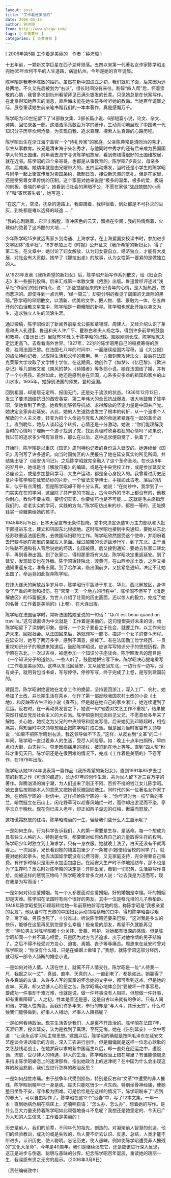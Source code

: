 ```yaml
---
layout: post
title: "工作着是美丽的"
date: 2006-05-15
author: 钟沛璋
from: http://www.yhcqw.com/
tags: [ 炎黄春秋 ]
categories: [ 炎黄春秋 ]
---
```



[ 2006年第5期 工作着是美丽的　作者：钟沛璋 ]

十五年前，一颗新文学巨星在西子湖畔殒落。五四以来第一代著名女作家陈学昭走完她85年坎坷不平的人生道路，病逝杭州。今年是她的百年诞辰。


陈学昭是我老伴陈敏的姑妈。虽然在新中国成立之初，我们就见了面，后来因为远处两地，不久又先后被划为“右派”，很长时间没有来往。粉碎“四人帮”后，怀着崇敬的心情，我曾多次到杭州看望拜见已满头银发的长辈。只见她总是在伏案写作。在北京得知她西去的消息，直后悔未能在她生前多听听她的教诲。当她百年诞辰之际，展卷重读她生前亲笔书赠我们的一本本著作，真是感慨万千。


陈学昭为20世纪留下了14部散文集、3部长篇小说、6部短篇小说，论文、杂文、诗集、回忆录各一部。这浩浩荡荡数百万字的著作，生动真切地展现了中国老一代知识分子历尽坎坷沧桑，为实现自我、追求真理、探索人生真谛的心路历程。


陈学昭出生在浙江海宁盐官一个“诗礼传家”的家庭。父亲陈典常是清同治的秀才，毕生从事教育。长兄是清末海宁头名秀才，与他同时中秀才的还有后来成为民国国学大师的王国维。前年我去海宁寻访陈学昭故居，看到修缮得很好的王国维故居，就在近邻。陈学昭的四个亲哥哥，也都是从事教育的。陈学昭7岁丧父，母亲多病，后瘫痪。她幼年就是由兄嫂带大的。五四运动爆发，当时还是小学生的陈学昭与同学一起上街宣传反对卖国条约，抵制日货，接受新思潮的洗礼。但是在家里，还是受男尊女卑传统的压制。这个家庭对她来说是“极多的温柔，极多的爱，极端的刻板，极端的单调”。她看到旧社会的黑暗不公，不愿在家做“战战兢兢的小绵羊”和“寄居寄生者”，她写道：

“在这广大，空漠，扰杂的道路上，我踯躅着，我徘徊着，到处都是不可扑灭的尘灰，到处都是难以选择的歧途……”

“我的心剧跳着，它奔出胸膛，直冲灰色的云天，飘摇在空间；我的热情燃着，火球似的烫着了这冷酷的大地……”


少年陈学昭15岁就远离家乡到南通、上海求学。在上海爱国女校读书时，参加进步文学团体“浅草社”。18岁参加上海《时报》公开征文《我所希望的新妇女》，得了第二名。在文章中，她讨论了妇女解放，认为妇女要自立，经济独立，才能有大发展，对社会有大贡献。她举了《娜拉出走》的故事，认为女性第一要紧的是做独立的人。


从1923年发表《我所希望的新妇女》后，陈学昭开始写作系列散文，给《妇女杂志》和一些报刊投稿。后来汇成第一本散文集《倦旅》出版。鲁迅曾经评述过“浅草社”作家们的创作特点，说：“那些觉醒起来的知识青年的心情，是大抵热烈，然而悲凉的。即使寻到一点光明，‘经一周三’，却更分明的看见了周围的无涯际的黑暗。”陈学昭的早期散文，以清新、优美的文字，把人物、情、景融为一体，在五四开创的白话散文星空中，陈学昭是一颗耀眼的新星。陈学昭也就此开始以卖文为生、追求独立人生的流浪生涯。


通过投稿，陈学昭结识了新闻界前辈戈公振和章锡琛、周建人。又经介绍认识了茅盾和夫人孔德、鲁迅和夫人许广平、瞿秋白和夫人杨之华，得到许多前辈的鼓励和教导。《鲁迅日记》里就有30处关于陈学昭的记载。翅膀刚刚长成，陈学昭就决定远走高飞，去看看海外世界。1927年，22岁的陈学昭用自己的稿费筹得的旅费，独闯法国巴黎。在法国七八年的时间中，一面继续给国内写稿，当《大公报》的旅法特约记者，以取得生活和求学的费用。另一方面刻苦攻读法文，最后在法国克莱蒙大学攻取了文学博士学位。在这期间，她创作了《如梦》、《忆巴黎》、《欧洲杂记》等几部散文和《南风的梦》、《待婚者》等多部小说。她在法国结了婚，并有了一个小男孩。虽然如此，她还是感到身在异国，心系多灾多难的祖国和家乡的山山水水。1935年，她辞别法国的师友，登轮返国。


回到祖国，却是居无定所、报国无门，还是处于流浪的状态。1936年12月12日，发生了要求团结抗日的西安事变，第二年伟大的全民抗战爆发，极大地鼓舞了陈学昭，使她看到了希望。她看到能够领导抗战、求得解放的坚定力量是中国共产党。她决定全家奔赴延安。从此，她的人生道路也发生了根本的转折，从一个追求个人解放的个人主义者，转变为把个人命运与党和人民的命运紧紧连在一起的革命战士。直到晚年，她与人谈起这个转折，心情还是十分激动，她说：“你们能理解我当时的心情吗？理解一个游子找到了党，找到真理时欣喜若狂的心情吗？如果说，我以前的追求多少带有盲目性，那么在以后，这种追求便自觉了，执着了。”


开始时，陈学昭是以重庆《国讯》周刊特约记者的身份进入延安的。她连续给《国讯》周刊写了许多通讯，向当时国统区的人民报告了她在延安真实的所见所闻，并结集出版了《延安访问记》。之后陈学昭就完全融入了这个革命圣地。在长达8年的岁月中，她或是当《解放日报》的编辑，或是在中央党校工作，或是参加延安文艺座谈会，或是参加整风学习、大生产运动，都是全心身投入的。我曾看过历史纪录片中陈学昭在延安纺纱的片断。一个留法文学博士，手摇如此古老、落后的纺车，似乎有点滑稽，但是陈学昭却干得十分认真。她说：“在纺纱中，我学到了一门实实在在的学问，这里除了共产党的书报上，古今中外的书本上都没有的，他教你耐心，教你不要主观，要切切实实，你要偷巧也是不可能……这就是毛主席指示我们的，老老实实的学问，实践的方向。”陈学昭纺出来的纱，都是一等的，还能换钱买一些糖果给她的孩子。


1945年8月15日，日本天皇宣布无条件投降。党中央决定派遣10万主力部队和大批干部挺进东北，建立和巩固东北根据地。这时陈学昭也接到中央通知，要她从东北经苏联重返法国巴黎，去做国际妇联的工作。陈学昭欣然接受这个使命，并期盼着去巴黎与她在那里的亲密友人见面。经过颠簸的长途跋涉行军，到了东北。由于当时铁路不通和有人背后说她的坏话，出国被阻。后又接到通知：要她去张家口转北平，再到香港出国。到了张家口，得知那里将有大战，陈学昭决定重返延安。到了延安，发现延安也在外撤。陈学昭辗转陕北，渡黄河，在山西参加土改，之后又接通知重返东北，准备出国。到了哈尔滨，临出国前夕，又接紧急通知，决定不让她出国了。命运竟如此捉弄陈学昭。


在烽火连天的解放战争岁月中，陈学昭行军跋涉于东北、华北、西北解放区，身体受了严重的考验和损伤。在“常常一天一个地方的行程中”，陈学昭不但写了《漫走解放区》的15篇报道，为世人介绍了壮观的历史画面。还以惊人的毅力，完成了她的名著《工作着是美丽的》(上卷)，在大连出版。

陈学昭在法国留学时，常听法国姑娘爱说的一句话：“Qu'il est beau quand on 
traville。”这句话直译为中文就是：工作着是美丽的。这句憧憬美好未来的话，给陈学昭留下了深刻的印象。是呀，一个女子要自立于社会，就要工作，以工作来创造未来，回报社会。从法国回来后，她就想写一部书，描述一个女子的奋斗历程。在延安时，她写了两万多字，感到不满意，撕掉了。有在法国勤工俭学经历、一贯重视知识分子的周恩来知道后，鼓励陈学昭说，应该写写知识分子的思想历程。陈学昭在东北，一次过吉林，被邀参加一个知识分子座谈会。陈学昭发言的题目是《一个知识分子的道路》。一些人听了，鼓励她把它写下来。陈学昭决心提笔重写《工作着是美丽的》。这样从东北回延安，又从延安回东北，一边行军一边写，没有桌子，就用背包当书桌，写写停停，停停写写，终于完成了上卷，是写到建国前的。


建国后，陈学昭谢绝要她在北京工作的挽留，坚持要回浙江，深入工厂、农村。她参加了土改，并长期生活在茶乡，创作了第一部反映我国农村土改的小说《土地》，和反映茶农生活的小说《春茶》。但是就在她自己的家乡浙江，她连续遭到了厄运。反右时，在一再动员发言之下，她说一句“省委对文艺工作不重视”，结果被突然打成反党反社会主义的大右派。陈学昭感到无面目见父兄，不愿意给多年来了解她、关心她，她视之为父兄的中央领导和朋友写信。后来她见到邓颖超时，相抱痛哭，得知当时中央领导想阻止把陈学昭打成右派。但是因为当时省委有关领导说：“如果不把陈学昭划右派，我这领导做不下去。”这样，从反右到“文革”的二十年间，陈学昭一直过着非人的生活，受尽人间耻辱。如：晚上十点半扫厕所，早四点扫大街，白天挨斗。夺走因病痛用的拐杖，被迫趴在地上等等。直到“四人帮”粉碎才重见天日。陈学昭还是在很困难的情况下，完成《工作着是美丽的》下卷写作，在1979年出版。


陈学昭从她1924年发表第一篇作品《我所希望的新妇女》，直到1991年85岁去世前的封笔之作《可贵的痕迹》，长达67年的创作生涯，共为世人留下近三百万字的著作。奔腾汹涌的海宁潮，为人们送来了刚正不阿、百折不挠的钱江女儿陈学昭。她去世后按照她本人的意愿又把她骨灰撤回钱塘江。同时代的另一位著名女作家丁玲，在给陈学昭的一封信中，这样描绘陈学昭的一生：“你年轻时为一枝早熟的春兰，峭然挺立在石山上。闲花野草可以趁春风灿烂一时，而你却出淤泥而不染，亭亭玉立于晚秋。现在你已进入老年，却正如西子湖边的红梅，傲霜而怒放。”

这枝傲霜怒放的红梅，陈学昭瑰丽的一生，留给我们些什么人生启示呢？


一是如何生存。行为科学告诉我们，人的第一需要是生存，是活命。每一个想成为具有独立人格的人，特别是女性，都要面对如何依靠自己的力量取得生存的权利。陈学昭少年时独立到上海求学，只有一身衣服。她就晚上洗了，白天还没有干就再穿上。一次回家，兄长看到她的铺盖包里少了一条被子(她借给留校的同学了)，就要对她抡起拳头。她去法国留学既没有公费可得，又无家庭支持，完全得靠自己稿费。有许多时候只是用开水加面包度日。在延安大生产时不停地摇纺车，那不也是为了生存吗？反右时对陈学昭的决定是：开除出党，撤销一切职务，生活靠写作自给。能被这样的惩罚压垮吗？陈学昭晚年曾多次对人说：“过去我是为活而写，现在我是为写而活！”


一是如何对待恋爱婚姻。每一个人都要面对恋爱婚姻。好的婚姻是幸福。坏的婚姻却是灾难。陈学昭在法国时有两个很好的男友。其中一位是蔡元培的儿子蔡柏龄。1948年陈学昭接到邓颖超转给她一年前蔡柏龄写给她的信，称陈学昭是“我极亲爱的女友”。他从当时在巴黎的中国妇女运动领袖蔡畅的口中，得知陈学昭尝尽艰辛，离了婚，男孩也死了，十分难过。听说陈学昭还要来巴黎，“这对我是多么的快乐，能够在这里再见到您是多么幸福！极亲爱的朋友，希望不久就能再见您！”两位男友对陈学昭都十分关怀、爱慕、呵护、对她都有很深的感情。但是陈学昭却同一个并不真心相爱，只是因为对方苦苦追求、出于对他怜悯的男子结婚了。之后不得不经受对方变心、迫害、离婚、丧子等等痛苦。周恩来在延安时曾对陈学昭说：“你没有什么错，只是在婚姻上做错了。”我想，就陈学昭这部分经历，就可写一部令人肠断的婚恋小说。


一是如何对待人情。人活在世上，就离不开人情交往。陈学昭是一位“人待我一尺，我报之以一丈”，真诚、直率、天真的人，一直到老了，都是如此。她赢得了许多真诚的友谊。从许多人写的真挚的怀念她的文字中，都可看到这点。但是她的直率、天真，却又尝够人心险恶之苦。陈学昭痛心地体会到“要破坏一件事容易，要成功一件事却千难万难，也就是说，做一件坏事没有人阻拦，但想做一件好事，却有重重障碍”。人之初，性本是善还是恶，这是自古以来就有的争论。只有人间和谐，才能人性向善。而我们许多年来，奉行的却是“与人斗，其乐无穷”。什么时候我们能够做到，好事人人相助，坏事人人阻挡呢？


一是如何看待政治。现实生活告诉我们，人是离不开政治的。陈学昭在法国7年，天涯归客，投奔延安，认为是找到了真理，至死无悔。她在《告别延安》一文中写道：“让我永远学习毛主席思想。”建国以后，陈学昭的确就是按照毛泽东在延安文艺座谈会讲话指示的方向，深入工农进行创作。但是偏偏就是这样一位忠心耿耿的文艺战线老战士，在她梦寐以求的新中国诞生以后，却一直处在厄运之中，遭贬谪、流放，受尽非人的待遇，非人的生活。陈学昭政治上错在哪里？有谁能像周恩来指出陈学昭婚恋上的迷津那样，指出她政治上的迷津呢？在中国为什么会出现这样的政治悲剧，我们应进行怎样的政治反思？


一是如何战胜疼痛。由于战争年代受到损伤，特别是反右和“文革”中遭受的非人摧残，陈学昭到晚年已一身是病。每天只能吃很少一点东西。特别坐骨神经痛，使她整日坐卧不安，写作极为困难。可是恰恰是在这样的情况下，陈学昭盼来了“迟到的春天”，可以自由写作了。陈学昭在这12个“迟春”中，写了12本文集，一年一本！直到她病危躺在病床上，还喃喃自语：“怎么办，怎么办”，想着她的写作。是什么巨大力量支持着陈学昭如此顽强地奋斗不息呢？我想还是她坚定的、今天已广为人知的人生信念：工作着是美丽的！


历史是前人，我们的前辈，不同年代的祖先，创造的。对凝聚前人智慧的创造，他们的经验教训，成功的或是失败的，后人要不断去认识、反思、总结，人类才能不断进步。认识历史，使人聪明。忘记历史，使人愚昧。例如使陈学昭遭受非人摧残的“文化大革命”，今年是40周年。我们是继续淡忘它，还是应该进行深入反思，这正是进步与倒退、聪明与愚昧的分界。纪念陈学昭百年诞辰，重读她的瑰丽一生，我深感有思之无穷的启示。（2006年3月8日）

（责任编辑致中）


